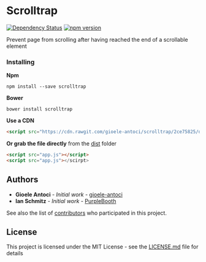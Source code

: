 # Scrolltrap

[![Dependency Status](https://img.shields.io/badge/Dependencies-None-brightgreen.svg)](https://david-dm.org/latitudegeo/showcaser) [![npm version](https://img.shields.io/badge/npm%20package-1.0.0-brightgreen.svg)](https://www.npmjs.com/package/scrolltrap)

Prevent page from scrolling after having reached the end of a scrollable element



### Installing

**Npm**

```
npm install --save scrolltrap
```

**Bower**

```
bower install scrolltrap
```

**Use a CDN**
```html
<script src="https://cdn.rawgit.com/gioele-antoci/scrolltrap/2ce75825/dist/scrolltrap.js"></script>
```

**Or grab the file directly** from the [dist](dist) folder
```html
<script src="app.js"></script>
<script src="app.js"></scirpt>
```



## Authors

* **Gioele Antoci** - *Initial work* - [gioele-antoci](https://github.com/gioele-antoci)
* **Ian Schmitz** - *Initial work* - [PurpleBooth](https://github.com/PurpleBooth)

See also the list of [contributors](https://github.com/your/project/contributors) who participated in this project.

## License

This project is licensed under the MIT License - see the [LICENSE.md](LICENSE.md) file for details



